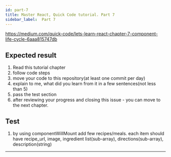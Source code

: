 ```yaml
---
id: part-7
title: Master React, Quick Code tutorial. Part 7
sidebar_label:  Part 7
---
```


https://medium.com/quick-code/lets-learn-react-chapter-7-component-life-cycle-6aaa815747db

## Expected result

1.  Read this tutorial chapter
2.  follow code steps
3.  move your code to this repository(at least one commit per day)
4.  explain to me, what did you learn from it in a few sentences(not less than 5)
5.  pass the test section
6.  after reviewing your progress and closing this issue - you can move to the next chapter.

## Test
1.  by using componentWillMount add few recipes/meals. each item should have recipe_url, image, ingredient list(sub-array), directions(sub-array), description(string)

---
